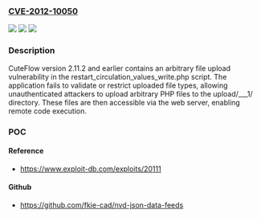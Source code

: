 ### [CVE-2012-10050](https://cve.mitre.org/cgi-bin/cvename.cgi?name=CVE-2012-10050)
![](https://img.shields.io/static/v1?label=Product&message=CuteFlow&color=blue)
![](https://img.shields.io/static/v1?label=Version&message=*%20&color=brightgreen)
![](https://img.shields.io/static/v1?label=Vulnerability&message=CWE-434%20Unrestricted%20Upload%20of%20File%20with%20Dangerous%20Type&color=brightgreen)

### Description

CuteFlow version 2.11.2 and earlier contains an arbitrary file upload vulnerability in the restart_circulation_values_write.php script. The application fails to validate or restrict uploaded file types, allowing unauthenticated attackers to upload arbitrary PHP files to the upload/___1/ directory. These files are then accessible via the web server, enabling remote code execution.

### POC

#### Reference
- https://www.exploit-db.com/exploits/20111

#### Github
- https://github.com/fkie-cad/nvd-json-data-feeds

